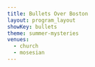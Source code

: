 ```yaml
---
title: Bullets Over Boston
layout: program_layout
showKey: bullets
theme: summer-mysteries
venues:
  - church
  - mosesian
---
```

